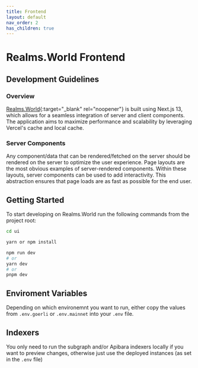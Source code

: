 ```yaml
---
title: Frontend
layout: default
nav_order: 2
has_children: true
---
```


# Realms.World Frontend

## Development Guidelines

### Overview

[Realms.World](https://realms.world){:target="\_blank" rel="noopener"} is built using Next.js 13, which allows for a seamless integration of server and client components. The application aims to maximize performance and scalability by leveraging Vercel's cache and local cache.

### Server Components

Any component/data that can be rendered/fetched on the server should be rendered on the server to optimize the user experience. Page layouts are the most obvious examples of server-rendered components. Within these layouts, server components can be used to add interactivity. This abstraction ensures that page loads are as fast as possible for the end user.

## Getting Started

To start developing on Realms.World run the following commands from the project root:

```bash
cd ui
```

```bash
yarn or npm install
```

```bash
npm run dev
# or
yarn dev
# or
pnpm dev
```

## Enviroment Variables

Depending on which environemnt you want to run, either copy the values from `.env.goerli` or `.env.mainnet` into your `.env` file.

## Indexers

You only need to run the subgraph and/or Apibara indexers locally if you want to preview changes, otherwise just use the deployed instances (as set in the `.env` file)
